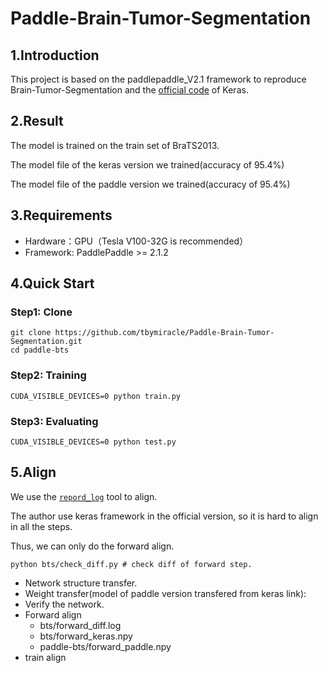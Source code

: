 # Paddle-Brain-Tumor-Segmentation

## 1.Introduction
This project is based on the paddlepaddle_V2.1 framework to reproduce Brain-Tumor-Segmentation and the [official code](https://github.com/jadevaibhav/Brain-Tumor-Segmentation-using-Deep-Neural-networks) of Keras.

## 2.Result

The model is trained on the train set of BraTS2013.

The model file of the keras version we trained(accuracy of 95.4%)


The model file of the paddle version we trained(accuracy of 95.4%)




## 3.Requirements

 * Hardware：GPU（Tesla V100-32G is recommended）
 * Framework:  PaddlePaddle >= 2.1.2


## 4.Quick Start

### Step1: Clone

``` 
git clone https://github.com/tbymiracle/Paddle-Brain-Tumor-Segmentation.git
cd paddle-bts
``` 

### Step2: Training

```  
CUDA_VISIBLE_DEVICES=0 python train.py
```  
### Step3: Evaluating

```  
CUDA_VISIBLE_DEVICES=0 python test.py
```  

## 5.Align

We use the [`repord_log`](https://github.com/WenmuZhou/reprod_log) tool to align.

The author use keras framework in the official version, so it is hard to align in all the steps.

Thus, we can only do the forward align.

```  
python bts/check_diff.py # check diff of forward step.
```  

        
* Network structure transfer.
* Weight transfer(model of paddle version transfered from keras link): 
* Verify the network.
* Forward align
  * bts/forward_diff.log
  * bts/forward_keras.npy
  * paddle-bts/forward_paddle.npy
* train align
